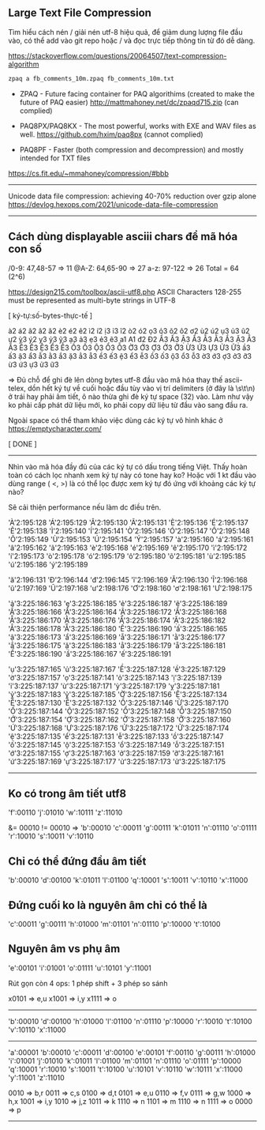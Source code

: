 ## Large Text File Compression

Tìm hiểu cách nén / giải nén utf-8 hiệu quả, để giảm dung lượng file đầu vào, có thể add vào git repo hoặc / và đọc trực tiếp thông tin từ đó dễ dàng.

https://stackoverflow.com/questions/20064507/text-compression-algorithm

```sh
zpaq a fb_comments_10m.zpaq fb_comments_10m.txt
```

* ZPAQ - Future facing container for PAQ algorithims (created to make the future of PAQ easier) http://mattmahoney.net/dc/zpaqd715.zip (can complied)

* PAQ8PX/PAQ8KX - The most powerful, works with EXE and WAV files as well.
https://github.com/hxim/paq8px (cannot complied)

* PAQ8PF - Faster (both compression and decompression) and mostly intended for TXT files

https://cs.fit.edu/~mmahoney/compression/#bbb

- - -
Unicode data file compression: achieving 40-70% reduction over gzip alone
https://devlog.hexops.com/2021/unicode-data-file-compression

- - -

## Cách dùng displayable asciii chars để mã hóa con số

/0-9: 47,48-57 => 11
@A-Z: 64,65-90 => 27
 a-z: 97-122   => 26
Total = 64 (2^6)


https://design215.com/toolbox/ascii-utf8.php
ASCII Characters 128-255 must be represented as multi-byte strings in UTF-8

[ ký-tự:số-bytes-thực-tế ]

à2 á2 ã2 â2 ă2 è2 é2 ê2 ì2 í2 ị3 ỉ3 ĩ2 ò2 ó2 ọ3 ỏ3 õ2 ô2 ơ2 ù2 ú2 ụ3 ủ3 ũ2 ư2 ỳ3 ý2 ỵ3 ỷ3 ỹ3 ạ3 ả3 ẹ3 ẻ3 ẽ3 a1 A1 đ2 Đ2 Ầ3 Ấ3 Ậ3 Ẩ3 Ẫ3 Ằ3 Ắ3 Ặ3 Ẳ3 Ẵ3 Ề3 Ế3 Ệ3 Ể3 Ễ3 Ồ3 Ố3 Ộ3 Ổ3 Ỗ3 Ờ3 Ớ3 Ợ3 Ở3 Ỡ3 Ừ3 Ứ3 Ự3 Ử3 Ữ3 ầ3 ấ3 ậ3 ẩ3 ẫ3 ằ3 ắ3 ặ3 ẳ3 ẵ3 ề3 ế3 ệ3 ể3 ễ3 ồ3 ố3 ộ3 ổ3 ỗ3 ờ3 ớ3 ợ3 ở3 ỡ3 ừ3 ứ3 ự3 ử3 ữ3

=> Đủ chỗ để ghi đè lên dòng bytes utf-8 đầu vào mã hóa thay thế ascii-telex, dồn hết ký tự về cuối hoặc đầu tùy vào vị trí delimiters (ở đây là \s\t\n) ở trái hay phải âm tiết, ô nào thừa ghi đè ký tự space (32) vào. Làm như vậy ko phải cấp phát dữ liệu mới, ko phải copy dữ liệu từ đầu vào sang đầu ra.

Ngoài space có thể tham khảo việc dùng các ký tự vô hình khác ở  https://emptycharacter.com/


[ DONE ]

- - -

Nhìn vào mã hóa đầy đủ của các ký tự có dấu trong tiếng Việt. Thấy hoàn toàn có cách lọc nhanh xem ký tự này có tone hay ko? Hoặc với 1 kt đầu vào dùng range ( <, >) là có thể lọc được xem ký tự đó ứng với khoảng các ký tự nào?

Sẽ cải thiện performance nếu làm dc điều trên.

'À'2:195:128 'Á'2:195:129 'Â'2:195:130 'Ã'2:195:131 'È'2:195:136 'É'2:195:137 
'Ê'2:195:138 'Ì'2:195:140 'Í'2:195:141 'Ò'2:195:146 'Ó'2:195:147 'Ô'2:195:148 
'Õ'2:195:149 'Ù'2:195:153 'Ú'2:195:154 'Ý'2:195:157 
'à'2:195:160 'á'2:195:161 'â'2:195:162 'ã'2:195:163 'è'2:195:168 'é'2:195:169
'ê'2:195:170 'ì'2:195:172 'í'2:195:173 'ò'2:195:178 'ó'2:195:179 'ô'2:195:180
'õ'2:195:181 'ù'2:195:185 'ú'2:195:186 'ý'2:195:189

'ă'2:196:131 'Đ'2:196:144 'đ'2:196:145 'ĩ'2:196:169 'Ă'2:196:130  'Ĩ'2:196:168 
'ũ'2:197:169 'Ũ'2:197:168
'ư'2:198:176 'Ơ'2:198:160 'ơ'2:198:161 'Ư'2:198:175


'ả'3:225:186:163 'ẹ'3:225:186:185 'ẻ'3:225:186:187 'ẽ'3:225:186:189 'Ầ'3:225:186:166
'Ấ'3:225:186:164 'Ậ'3:225:186:172 'Ẩ'3:225:186:168 'Ẫ'3:225:186:170 'Ằ'3:225:186:176
'Ắ'3:225:186:174 'Ặ'3:225:186:182 'Ẳ'3:225:186:178 'Ẵ'3:225:186:180 'Ế'3:225:186:190
'ấ'3:225:186:165 'ậ'3:225:186:173 'ẩ'3:225:186:169 'ẫ'3:225:186:171 'ằ'3:225:186:177
'ắ'3:225:186:175 'ặ'3:225:186:183 'ẳ'3:225:186:179 'ẵ'3:225:186:181
'Ế'3:225:186:190 'ầ'3:225:186:167 'ế'3:225:186:191

'ụ'3:225:187:165 'ủ'3:225:187:167 'Ề'3:225:187:128 'ề'3:225:187:129 'ờ'3:225:187:157
'ọ'3:225:187:141 'ỏ'3:225:187:143 'ị'3:225:187:139 'ỉ'3:225:187:137 'ừ'3:225:187:171
'ỳ'3:225:187:179 'ỵ'3:225:187:181 'ỷ'3:225:187:183 'ỹ'3:225:187:185 'Ờ'3:225:187:156
'Ệ'3:225:187:134 'Ể'3:225:187:130 'Ễ'3:225:187:132 'Ồ'3:225:187:146 'Ừ'3:225:187:170
'Ố'3:225:187:144 'Ộ'3:225:187:152 'Ổ'3:225:187:148 'Ỗ'3:225:187:150
'Ớ'3:225:187:154 'Ợ'3:225:187:162 'Ở'3:225:187:158 'Ỡ'3:225:187:160
'Ứ'3:225:187:168 'Ự'3:225:187:176 'Ử'3:225:187:172 'Ữ'3:225:187:174
'ệ'3:225:187:135 'ể'3:225:187:131 'ễ'3:225:187:133 'ồ'3:225:187:147
'ố'3:225:187:145 'ộ'3:225:187:153 'ổ'3:225:187:149 'ỗ'3:225:187:151
'ớ'3:225:187:155 'ợ'3:225:187:163 'ở'3:225:187:159 'ỡ'3:225:187:161
'ứ'3:225:187:169 'ự'3:225:187:177 'ử'3:225:187:173 'ữ'3:225:187:175

- - -

## Ko có trong âm tiết utf8

'f':00110
'j':01010
'w':10111
'z':11010

&= 00010 != 00010
=>
'b':00010
'c':00011
'g':00111
'k':01011
'n':01110
'o':01111
'r':10010
's':10011
'v':10110

## Chỉ có thể đứng đầu âm tiết

'b':00010
'd':00100
'k':01011
'l':01100
'q':10001
's':10011
'v':10110
'x':11000

## Đứng cuối ko là nguyên âm chỉ có thể là

'c':00011
'g':00111
'h':01000
'm':01101
'n':01110
'p':10000
't':10100

## Nguyên âm vs phụ âm
'e':00101
'i':01001
'o':01111
'u':10101
'y':11001

Rút gọn còn 4 ops: 1 phép shift + 3 phép so sánh

x0101 => e,u
x1001 => i,y
x1111 => o

- - -

'b':00010
'd':00100
'h':01000
'l':01100
'n':01110
'p':10000
'r':10010
't':10100
'v':10110
'x':11000

- - - 

'a':00001
'b':00010
'c':00011
'd':00100
'e':00101
'f':00110
'g':00111
'h':01000
'i':01001
'j':01010
'k':01011
'l':01100
'm':01101
'n':01110
'o':01111
'p':10000
'q':10001
'r':10010
's':10011
't':10100
'u':10101
'v':10110
'w':10111
'x':11000
'y':11001
'z':11010

0010 => b,r
0011 => c,s
0100 => d,t
0101 => e,u
0110 => f,v
0111 => g,w
1000 => h,x
1001 => i,y
1010 => j,z
1011 => k
1110 => n
1101 => m
1110 => n
1111 => o
0000 => p

- - -
